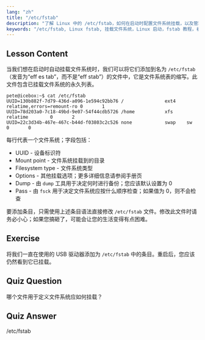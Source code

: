 ```yaml
---
lang: "zh"
title: "/etc/fstab"
description: "了解 Linux 中的 /etc/fstab，如何在启动时配置文件系统挂载，以及管理设备条目。理解 fstab，适合初学者！"
keywords: "/etc/fstab, Linux fstab, 挂载文件系统，Linux 启动，fstab 教程，初学者，指南"
---
```


## Lesson Content

当我们想在启动时自动挂载文件系统时，我们可以将它们添加到名为 `/etc/fstab`（发音为“eff es tab”，而不是“eff stab”）的文件中，它是文件系统表的缩写。此文件包含已挂载文件系统的永久列表。

```plaintext
pete@icebox:~$ cat /etc/fstab
UUID=130b882f-7d79-436d-a096-1e594c92bb76 /               ext4    relatime,errors=remount-ro 0       1
UUID=78d203a0-7c18-49bd-9e07-54f44cdb5726 /home           xfs     relatime        0       2
UUID=22c3d34b-467e-467c-b44d-f03803c2c526 none            swap    sw              0       0
```

每行代表一个文件系统；字段包括：

- UUID - 设备标识符
- Mount point - 文件系统挂载到的目录
- Filesystem type - 文件系统类型
- Options - 其他挂载选项；更多详细信息请参阅手册页
- Dump - 由 `dump` 工具用于决定何时进行备份；您应该默认设置为 0
- Pass - 由 `fsck` 用于决定文件系统应按什么顺序检查；如果值为 0，则不会检查

要添加条目，只需使用上述条目语法直接修改 `/etc/fstab` 文件。修改此文件时请务必小心；如果您搞砸了，可能会让您的生活变得有点困难。

## Exercise

将我们一直在使用的 USB 驱动器添加为 `/etc/fstab` 中的条目。重启后，您应该仍然看到它已挂载。

## Quiz Question

哪个文件用于定义文件系统应如何挂载？

## Quiz Answer

/etc/fstab
